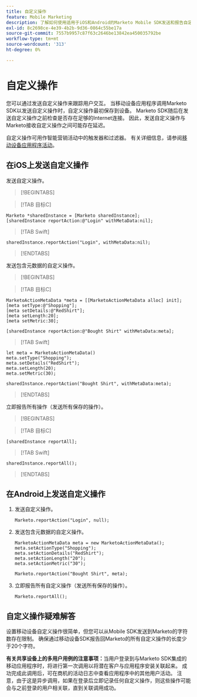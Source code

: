 ```yaml
---
title: 自定义操作
feature: Mobile Marketing
description: 了解如何使用适用于iOS和Android的Marketo Mobile SDK发送和报告自定义操作，将离线排队，触发智能营销活动，并符合20个字符的要求……
exl-id: 8c2698ce-4e39-4b2b-9d36-0864c55be17a
source-git-commit: 7557b9957c87f63c2646be13842ea450035792be
workflow-type: tm+mt
source-wordcount: '313'
ht-degree: 0%

---
```


# 自定义操作

您可以通过发送自定义操作来跟踪用户交互。 当移动设备应用程序调用Marketo SDK以发送自定义操作时，自定义操作最初保存到设备。 Marketo SDK随后在发送自定义操作之前检查是否存在足够的Internet连接。 因此，发送自定义操作与Marketo接收自定义操作之间可能存在延迟。

自定义操作可用作智能营销活动中的触发器和过滤器。 有关详细信息，请参阅[移动设备应用程序活动](https://experienceleague.adobe.com/en/docs/marketo/using/product-docs/core-marketo-concepts/smart-campaigns/flow-actions/triggers-and-filters-for-mobile-smart-campaigns)。

## 在iOS上发送自定义操作

发送自定义操作。

>[!BEGINTABS]

>[!TAB 目标C]

```
Marketo *sharedInstance = [Marketo sharedInstance];
[sharedInstance reportAction:@"Login" withMetaData:nil];
```

>[!TAB Swift]

```
sharedInstance.reportAction("Login", withMetaData:nil);
```

>[!ENDTABS]

发送包含元数据的自定义操作。

>[!BEGINTABS]

>[!TAB 目标C]

```
MarketoActionMetaData *meta = [[MarketoActionMetaData alloc] init];
[meta setType:@"Shopping"];
[meta setDetails:@"RedShirt"];
[meta setLength:20];
[meta setMetric:30];

[sharedInstance reportAction:@"Bought Shirt" withMetaData:meta];
```

>[!TAB Swift]

```
let meta = MarketoActionMetaData()
meta.setType("Shopping");
meta.setDetails("RedShirt");
meta.setLength(20);
meta.setMetric(30);

sharedInstance.reportAction("Bought Shirt", withMetaData:meta);
```

>[!ENDTABS]

立即报告所有操作（发送所有保存的操作）。

>[!BEGINTABS]

>[!TAB 目标C]

```
[sharedInstance reportAll];
```

>[!TAB Swift]

```
sharedInstance.reportAll();
```

>[!ENDTABS]

## 在Android上发送自定义操作

1. 发送自定义操作。

   ```
   Marketo.reportAction("Login", null);
   ```

1. 发送包含元数据的自定义操作。

   ```
   MarketoActionMetaData meta = new MarketoActionMetaData();
   meta.setActionType("Shopping");
   meta.setActionDetails("RedShirt");
   meta.setActionLength("20");
   meta.setActionMetric("30");
   
   Marketo.reportAction("Bought Shirt", meta);
   ```

1. 立即报告所有自定义操作（发送所有保存的操作）。

   ```
   Marketo.reportAll();
   ```

## 自定义操作疑难解答

设置移动设备自定义操作很简单，但您可以从Mobile SDK发送到Marketo的字符数存在限制。 确保通过移动设备SDK报告回Marketo的所有自定义操作的长度少于20个字符。

**有关共享设备上的多用户用例的注意事项：**&#x200B;当用户登录到与Marketo SDK集成的移动应用程序时，将进行第一次调用以将潜在客户与应用程序安装关联起来。 成功完成此调用后，可在商机的活动日志中查看应用程序中的其他用户活动。 注意，由于这是异步调用，如果在登录后立即记录任何自定义操作，则这些操作可能会与之前登录的用户相关联，直到关联调用成功。
